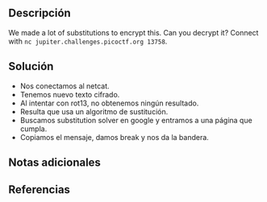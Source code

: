 ## Descripción
We made a lot of substitutions to encrypt this. Can you decrypt it? Connect with `nc jupiter.challenges.picoctf.org 13758`.
## Solución
- Nos conectamos al netcat.
- Tenemos nuevo texto cifrado.
- Al intentar con rot13, no obtenemos ningún resultado.
- Resulta que usa un algoritmo de sustitución.
- Buscamos substitution solver en google y entramos a una página que cumpla.
- Copiamos el mensaje, damos break y nos da la bandera.
## Notas adicionales
## Referencias